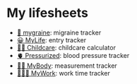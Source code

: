 # My lifesheets

- [🤕 mygraine](mygraine): migraine tracker
- [😀 MyLife](mylife): entry tracker
- [👶🏼 Childcare](childcare): childcare calculator
- [🫀 Pressurized](pressurized): blood pressure tracker
- [💪🏼 MyBody](mybody): measurement tracker
- [👩🏽‍💻 MyWork](mywork): work time tracker